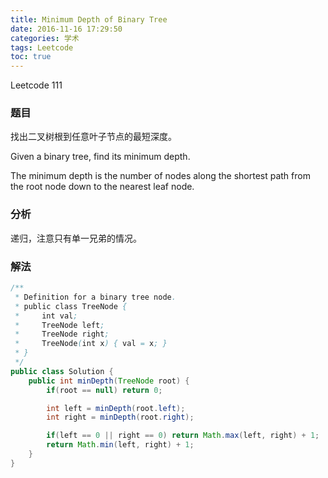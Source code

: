```yaml
---
title: Minimum Depth of Binary Tree
date: 2016-11-16 17:29:50
categories: 学术
tags: Leetcode
toc: true
---
```


Leetcode 111

### 题目

找出二叉树根到任意叶子节点的最短深度。

Given a binary tree, find its minimum depth.

The minimum depth is the number of nodes along the shortest path from the root node down to the nearest leaf node.

### 分析

递归，注意只有单一兄弟的情况。

### 解法

```java
/**
 * Definition for a binary tree node.
 * public class TreeNode {
 *     int val;
 *     TreeNode left;
 *     TreeNode right;
 *     TreeNode(int x) { val = x; }
 * }
 */
public class Solution {
    public int minDepth(TreeNode root) {
        if(root == null) return 0;

        int left = minDepth(root.left);
        int right = minDepth(root.right);

        if(left == 0 || right == 0) return Math.max(left, right) + 1;
        return Math.min(left, right) + 1;
    }
}
```
